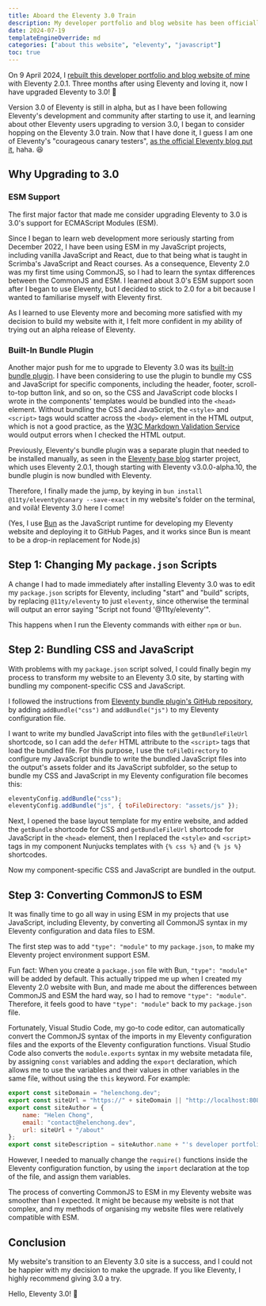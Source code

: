 ```yaml
---
title: Aboard the Eleventy 3.0 Train
description: My developer portfolio and blog website has been officially upgraded to Eleventy 3.0.
date: 2024-07-19
templateEngineOverride: md
categories: ["about this website", "eleventy", "javascript"]
toc: true
---
```


On 9 April 2024, I [rebuilt this developer portfolio and blog website of mine](/blog/posts/2024-04-11-rebuilding-my-developer-portfolio-with-eleventy/) with Eleventy 2.0.1. Three months after using Eleventy and loving it, now I have upgraded Eleventy to 3.0! 🥳

Version 3.0 of Eleventy is still in alpha, but as I have been following Eleventy's development and community after starting to use it, and learning about other Eleventy users upgrading to version 3.0, I began to consider hopping on the Eleventy 3.0 train. Now that I have done it, I guess I am one of Eleventy's "courageous canary testers", [as the official Eleventy blog put it](https://www.11ty.dev/blog/canary-eleventy-v3/), haha. 😆

## Why Upgrading to 3.0

### ESM Support

The first major factor that made me consider upgrading Eleventy to 3.0 is 3.0's support for ECMAScript Modules (ESM).

Since I began to learn web development more seriously starting from December 2022, I have been using ESM in my JavaScript projects, including vanilla JavaScript and React, due to that being what is taught in Scrimba's JavaScript and React courses. As a consequence, Eleventy 2.0 was my first time using CommonJS, so I had to learn the syntax differences between the CommonJS and ESM. I learned about 3.0's ESM support soon after I began to use Eleventy, but I decided to stick to 2.0 for a bit because I wanted to familiarise myself with Eleventy first.

As I learned to use Eleventy more and becoming more satisfied with my decision to build my website with it, I felt more confident in my ability of trying out an alpha release of Eleventy.

### Built-In Bundle Plugin

Another major push for me to upgrade to Eleventy 3.0 was its [built-in bundle plugin](https://github.com/11ty/eleventy-plugin-bundle). I have been considering to use the plugin to bundle my CSS and JavaScript for specific components, including the header, footer, scroll-to-top button link, and so on, so the CSS and JavaScript code blocks I wrote in the components' templates would be bundled into the `<head>` element. Without bundling the CSS and JavaScript, the `<style>` and `<script>` tags would scatter across the `<body>` element in the HTML output, which is not a good practice, as the [W3C Markdown Validation Service](https://validator.w3.org/) would output errors when I checked the HTML output.

Previously, Eleventy's bundle plugin was a separate plugin that needed to be installed manually, as seen in the [Eleventy base blog](https://github.com/11ty/eleventy-base-blog) starter project, which uses Eleventy 2.0.1, though starting with Eleventy v3.0.0-alpha.10, the bundle plugin is now bundled with Eleventy.

Therefore, I finally made the jump, by keying in `bun install @11ty/eleventy@canary --save-exact` in my website's folder on the terminal, and voilà! Eleventy 3.0 here I come!

(Yes, I use [Bun](https://bun.sh/) as the JavaScript runtime for developing my Eleventy website and deploying it to GitHub Pages, and it works since Bun is meant to be a drop-in replacement for Node.js)

## Step 1: Changing My `package.json` Scripts

A change I had to made immediately after installing Eleventy 3.0 was to edit my `package.json` scripts for Eleventy, including "start" and "build" scripts, by replacing `@11ty/eleventy` to just `eleventy`, since otherwise the terminal will output an error saying "Script not found '@11ty/eleventy'".

This happens when I run the Eleventy commands with either `npm` or `bun`.

## Step 2: Bundling CSS and JavaScript

With problems with my `package.json` script solved, I could finally begin my process to transform my website to an Eleventy 3.0 site, by starting with bundling my component-specific CSS and JavaScript.

I followed the instructions from [Eleventy bundle plugin's GitHub repository](https://github.com/11ty/eleventy-plugin-bundle), by adding `addBundle("css")` and `addBundle("js")` to my Eleventy configuration file.

I want to write my bundled JavaScript into files with the `getBundleFileUrl` shortcode, so I can add the `defer` HTML attribute to the `<script>` tags that load the bundled file. For this purpose, I use the `toFileDirectory` to configure my JavaScript bundle to write the bundled JavaScript files into the output's assets folder and its JavaScript subfolder, so the setup to bundle my CSS and JavaScript in my Eleventy configuration file becomes this:

```js
eleventyConfig.addBundle("css");
eleventyConfig.addBundle("js", { toFileDirectory: "assets/js" });
```

Next, I opened the base layout template for my entire website, and added the `getBundle` shortcode for CSS and `getBundleFileUrl` shortcode for JavaScript in the `<head>` element, then I replaced the `<style>` and `<script>` tags in my component Nunjucks templates with `{% css %}` and `{% js %}` shortcodes.

Now my component-specific CSS and JavaScript are bundled in the output.

## Step 3: Converting CommonJS to ESM

It was finally time to go all way in using ESM in my projects that use JavaScript, including Eleventy, by converting all CommonJS syntax in my Eleventy configuration and data files to ESM.

The first step was to add `"type": "module"` to my `package.json`, to make my Eleventy project environment support ESM.

Fun fact: When you create a `package.json` file with Bun, ``"type": "module"`` will be added by default. This actually tripped me up when I created my Eleventy 2.0 website with Bun, and made me about the differences between CommonJS and ESM the hard way, so I had to remove `"type": "module"`. Therefore, it feels good to have `"type": "module"` back to my `package.json` file.

Fortunately, Visual Studio Code, my go-to code editor, can automatically convert the CommonJS syntax of the imports in my Eleventy configuration files and the exports of the Eleventy configuration functions. Visual Studio Code also converts the `module.exports` syntax in my website metadata file, by assigning `const` variables and adding the `export` declaration, which allows me to use the variables and their values in other variables in the same file, without using the `this` keyword. For example:

```js
export const siteDomain = "helenchong.dev";
export const siteUrl = "https://" + siteDomain || "http://localhost:8080";
export const siteAuthor = {
    name: "Helen Chong",
    email: "contact@helenchong.dev",
    url: siteUrl + "/about"
};
export const siteDescription = siteAuthor.name + "'s developer portfolio and blog website.";
```

However, I needed to manually change the `require()` functions inside the Eleventy configuration function, by using the `import` declaration at the top of the file, and assign them variables.

The process of converting CommonJS to ESM in my Eleventy website was smoother than I expected. It might be because my website is not that complex, and my methods of organising my website files were relatively compatible with ESM.

## Conclusion

My website's transition to an Eleventy 3.0 site is a success, and I could not be happier with my decision to make the upgrade. If you like Eleventy, I highly recommend giving 3.0 a try.

Hello, Eleventy 3.0! 👋